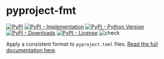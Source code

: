 # pyproject-fmt

[![PyPI](https://img.shields.io/pypi/v/pyproject-fmt?style=flat-square)](https://pypi.org/project/pyproject-fmt)
[![PyPI - Implementation](https://img.shields.io/pypi/implementation/pyproject-fmt?style=flat-square)](https://pypi.org/project/pyproject-fmt)
[![PyPI - Python Version](https://img.shields.io/pypi/pyversions/pyproject-fmt?style=flat-square)](https://pypi.org/project/pyproject-fmt)
[![PyPI - Downloads](https://img.shields.io/pypi/dm/pyproject-fmt?style=flat-square)](https://pypistats.org/packages/pyproject-fmt)
[![PyPI - License](https://img.shields.io/pypi/l/pyproject-fmt?style=flat-square)](https://opensource.org/licenses/MIT)
![check](https://github.com/gaborbernat/pyproject-fmt/workflows/check/badge.svg?branch=main)

Apply a consistent format to `pyproject.toml` files.
[Read the full documentation here](https://pyproject-fmt.readthedocs.io/en/latest/).
